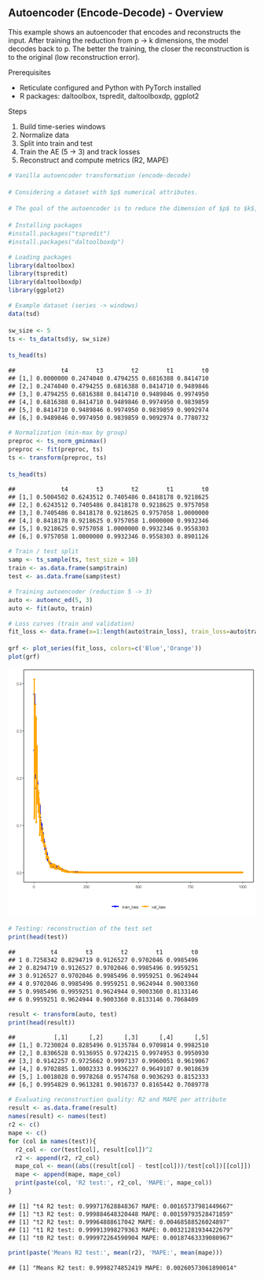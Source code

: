 ## Autoencoder (Encode-Decode) - Overview

This example shows an autoencoder that encodes and reconstructs the input. After training the reduction from p -> k dimensions, the model decodes back to p. The better the training, the closer the reconstruction is to the original (low reconstruction error).

Prerequisites
- Reticulate configured and Python with PyTorch installed
- R packages: daltoolbox, tspredit, daltoolboxdp, ggplot2

Steps
1) Build time-series windows
2) Normalize data
3) Split into train and test
4) Train the AE (5 -> 3) and track losses
5) Reconstruct and compute metrics (R2, MAPE)


``` r
# Vanilla autoencoder transformation (encode-decode)

# Considering a dataset with $p$ numerical attributes.

# The goal of the autoencoder is to reduce the dimension of $p$ to $k$, such that these $k$ attributes are enough to recompose the original $p$ attributes. However from the $k$ dimensions the data is returned back to $p$ dimensions. The higher the autoencoder quality, the more similar is the output to the input.

# Installing packages
#install.packages("tspredit")
#install.packages("daltoolboxdp")
```


``` r
# Loading packages
library(daltoolbox)
library(tspredit)
library(daltoolboxdp)
library(ggplot2)
```


``` r
# Example dataset (series -> windows)
data(tsd)

sw_size <- 5
ts <- ts_data(tsd$y, sw_size)

ts_head(ts)
```

```
##             t4        t3        t2        t1        t0
## [1,] 0.0000000 0.2474040 0.4794255 0.6816388 0.8414710
## [2,] 0.2474040 0.4794255 0.6816388 0.8414710 0.9489846
## [3,] 0.4794255 0.6816388 0.8414710 0.9489846 0.9974950
## [4,] 0.6816388 0.8414710 0.9489846 0.9974950 0.9839859
## [5,] 0.8414710 0.9489846 0.9974950 0.9839859 0.9092974
## [6,] 0.9489846 0.9974950 0.9839859 0.9092974 0.7780732
```


``` r
# Normalization (min-max by group)
preproc <- ts_norm_gminmax()
preproc <- fit(preproc, ts)
ts <- transform(preproc, ts)

ts_head(ts)
```

```
##             t4        t3        t2        t1        t0
## [1,] 0.5004502 0.6243512 0.7405486 0.8418178 0.9218625
## [2,] 0.6243512 0.7405486 0.8418178 0.9218625 0.9757058
## [3,] 0.7405486 0.8418178 0.9218625 0.9757058 1.0000000
## [4,] 0.8418178 0.9218625 0.9757058 1.0000000 0.9932346
## [5,] 0.9218625 0.9757058 1.0000000 0.9932346 0.9558303
## [6,] 0.9757058 1.0000000 0.9932346 0.9558303 0.8901126
```


``` r
# Train / test split
samp <- ts_sample(ts, test_size = 10)
train <- as.data.frame(samp$train)
test <- as.data.frame(samp$test)
```


``` r
# Training autoencoder (reduction 5 -> 3)
auto <- autoenc_ed(5, 3)
auto <- fit(auto, train)
```


``` r
# Loss curves (train and validation)
fit_loss <- data.frame(x=1:length(auto$train_loss), train_loss=auto$train_loss, val_loss=auto$val_loss)

grf <- plot_series(fit_loss, colors=c('Blue','Orange'))
plot(grf)
```

![plot of chunk unnamed-chunk-7](fig/autoenc_ed/unnamed-chunk-7-1.png)


``` r
# Testing: reconstruction of the test set
print(head(test))
```

```
##          t4        t3        t2        t1        t0
## 1 0.7258342 0.8294719 0.9126527 0.9702046 0.9985496
## 2 0.8294719 0.9126527 0.9702046 0.9985496 0.9959251
## 3 0.9126527 0.9702046 0.9985496 0.9959251 0.9624944
## 4 0.9702046 0.9985496 0.9959251 0.9624944 0.9003360
## 5 0.9985496 0.9959251 0.9624944 0.9003360 0.8133146
## 6 0.9959251 0.9624944 0.9003360 0.8133146 0.7068409
```

``` r
result <- transform(auto, test)
print(head(result))
```

```
##           [,1]      [,2]      [,3]      [,4]      [,5]
## [1,] 0.7230024 0.8285496 0.9135784 0.9709814 0.9982510
## [2,] 0.8306528 0.9136955 0.9724215 0.9974953 0.9950930
## [3,] 0.9142257 0.9725662 0.9997137 0.9960051 0.9619067
## [4,] 0.9702885 1.0002333 0.9936227 0.9649107 0.9018639
## [5,] 1.0018028 0.9978268 0.9574768 0.9036293 0.8152333
## [6,] 0.9954829 0.9613281 0.9016737 0.8165442 0.7089778
```


``` r
# Evaluating reconstruction quality: R2 and MAPE per attribute
result <- as.data.frame(result)
names(result) <- names(test)
r2 <- c()
mape <- c()
for (col in names(test)){
  r2_col <- cor(test[col], result[col])^2
  r2 <- append(r2, r2_col)
  mape_col <- mean((abs((result[col] - test[col]))/test[col])[[col]])
  mape <- append(mape, mape_col)
  print(paste(col, 'R2 test:', r2_col, 'MAPE:', mape_col))
}
```

```
## [1] "t4 R2 test: 0.999717628848367 MAPE: 0.00165737981449667"
## [1] "t3 R2 test: 0.999884648320448 MAPE: 0.00159793528471859"
## [1] "t2 R2 test: 0.99964888617042 MAPE: 0.00468588526024897"
## [1] "t1 R2 test: 0.999913998279363 MAPE: 0.00321281934422679"
## [1] "t0 R2 test: 0.999972264590904 MAPE: 0.00187463339080967"
```

``` r
print(paste('Means R2 test:', mean(r2), 'MAPE:', mean(mape)))
```

```
## [1] "Means R2 test: 0.9998274852419 MAPE: 0.00260573061890014"
```

